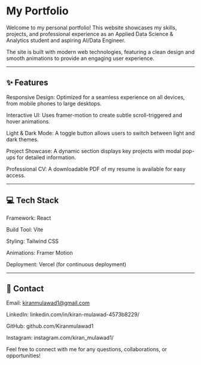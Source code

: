 # My Portfolio

Welcome to my personal portfolio! This website showcases my skills, projects, and professional experience as an Applied Data Science & Analytics student and aspiring AI/Data Engineer.

The site is built with modern web technologies, featuring a clean design and smooth animations to provide an engaging user experience.

---

## ✨ Features
Responsive Design: Optimized for a seamless experience on all devices, from mobile phones to large desktops.

Interactive UI: Uses framer-motion to create subtle scroll-triggered and hover animations.

Light & Dark Mode: A toggle button allows users to switch between light and dark themes.

Project Showcase: A dynamic section displays key projects with modal pop-ups for detailed information.

Professional CV: A downloadable PDF of my resume is available for easy access.

---

## 💻 Tech Stack
Framework: React

Build Tool: Vite

Styling: Tailwind CSS

Animations: Framer Motion

Deployment: Vercel (for continuous deployment)

---

## 🤝 Contact
Email: kiranmulawad1@gmail.com

LinkedIn: linkedin.com/in/kiran-mulawad-4573b8229/

GitHub: github.com/Kiranmulawad1

Instagram: instagram.com/kiran_mulawad1/

Feel free to connect with me for any questions, collaborations, or opportunities!